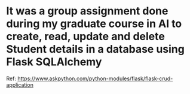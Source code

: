 # It was a group assignment done during my graduate course in AI to create, read, update and delete Student details in a database using Flask SQLAlchemy

Ref: https://www.askpython.com/python-modules/flask/flask-crud-application 
